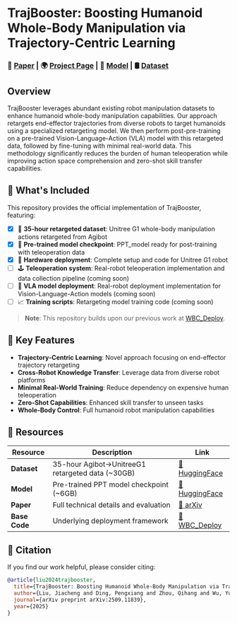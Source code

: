 # TrajBooster: Boosting Humanoid Whole-Body Manipulation via Trajectory-Centric Learning

### 📝 [Paper](https://arxiv.org/abs/2509.11839) | 🌍 [Project Page](#) | 🤗 [Model](https://huggingface.co/l2aggle/PPTmodel4UnitreeG1) | 🛢️ [Dataset](https://huggingface.co/datasets/l2aggle/Agibot2UnitreeG1Retarget)

## Overview

TrajBooster leverages abundant existing robot manipulation datasets to enhance humanoid whole-body manipulation capabilities. Our approach retargets end-effector trajectories from diverse robots to target humanoids using a specialized retargeting model. We then perform post-pre-training on a pre-trained Vision-Language-Action (VLA) model with this retargeted data, followed by fine-tuning with minimal real-world data. This methodology significantly reduces the burden of human teleoperation while improving action space comprehension and zero-shot skill transfer capabilities.

## 🚀 What's Included

This repository provides the official implementation of TrajBooster, featuring:

- [x] 🤗 **35-hour retargeted dataset**: Unitree G1 whole-body manipulation actions retargeted from Agibot
- [x] 🤗 **Pre-trained model checkpoint**: PPT_model ready for post-training with teleoperation data  
- [x] 🤖 **Hardware deployment**: Complete setup and code for Unitree G1 robot
- [ ] 🕹️ **Teleoperation system**: Real-robot teleoperation implementation and data collection pipeline (coming soon)
- [ ] 🧠 **VLA model deployment**: Real-robot deployment implementation for Vision-Language-Action models (coming soon)
- [ ] 📈 **Training scripts**: Retargeting model training code (coming soon)

> **Note**: This repository builds upon our previous work at [WBC_Deploy](https://github.com/jiachengliu3/WBC_Deploy).

## 🎯 Key Features

- **Trajectory-Centric Learning**: Novel approach focusing on end-effector trajectory retargeting
- **Cross-Robot Knowledge Transfer**: Leverage data from diverse robot platforms
- **Minimal Real-World Training**: Reduce dependency on expensive human teleoperation
- **Zero-Shot Capabilities**: Enhanced skill transfer to unseen tasks
- **Whole-Body Control**: Full humanoid robot manipulation capabilities

## 🔗 Resources

| Resource | Description | Link |
|----------|-------------|------|
| **Dataset** | 35-hour Agibot→UnitreeG1 retargeted data (~30GB) | [🤗 HuggingFace](https://huggingface.co/datasets/l2aggle/Agibot2UnitreeG1Retarget) |
| **Model** | Pre-trained PPT model checkpoint (~6GB) | [🤗 HuggingFace](https://huggingface.co/l2aggle/PPTmodel4UnitreeG1) |
| **Paper** | Full technical details and evaluation | [📝 arXiv](https://arxiv.org/abs/2509.11839) |
| **Base Code** | Underlying deployment framework | [🔗 WBC_Deploy](https://github.com/jiachengliu3/WBC_Deploy) |

## 📖 Citation

If you find our work helpful, please consider citing:

```bibtex
@article{liu2024trajbooster,
  title={TrajBooster: Boosting Humanoid Whole-Body Manipulation via Trajectory-Centric Learning},
  author={Liu, Jiacheng and Ding, Pengxiang and Zhou, Qihang and Wu, Yuxuan and Huang, Da and Peng, Zimian and Xiao, Wei and Zhang, Weinan and Yang, Lixin and Lu, Cewu and Wang, Donglin},
  journal={arXiv preprint arXiv:2509.11839},
  year={2025}
}
```

<!-- ## 🙏 Acknowledgments

We thank the open-source robotics community and all contributors who made this work possible. -->




